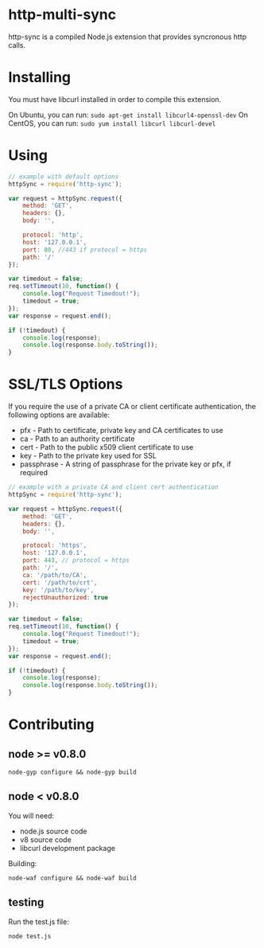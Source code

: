 # http-multi-sync

http-sync is a compiled Node.js extension that provides syncronous http calls.

# Installing

You must have libcurl installed in order to compile this extension.

On Ubuntu, you can run: `sudo apt-get install libcurl4-openssl-dev`
On CentOS, you can run: `sudo yum install libcurl libcurl-devel`

# Using

```javascript
// example with default options
httpSync = require('http-sync');

var request = httpSync.request({
    method: 'GET',
    headers: {},
    body: '',

    protocol: 'http',
    host: '127.0.0.1',
    port: 80, //443 if protocol = https
    path: '/'
});

var timedout = false;
req.setTimeout(10, function() {
    console.log("Request Timedout!");
    timedout = true;
});
var response = request.end();

if (!timedout) {
    console.log(response);
    console.log(response.body.toString());
}
```

# SSL/TLS Options

If you require the use of a private CA or client certificate authentication, the following options are available:

* pfx - Path to certificate, private key and CA certificates to use
* ca - Path to an authority certificate
* cert - Path to the public x509 client certificate to use
* key - Path to the private key used for SSL
* passphrase - A string of passphrase for the private key or pfx, if required

```javascript
// example with a private CA and client cert authentication
httpSync = require('http-sync');

var request = httpSync.request({
    method: 'GET',
    headers: {},
    body: '',

    protocol: 'https',
    host: '127.0.0.1',
    port: 443, // protocol = https
    path: '/',
    ca: '/path/to/CA',
    cert: '/path/to/crt',
    key: '/path/to/key',
    rejectUnauthorized: true
});

var timedout = false;
req.setTimeout(10, function() {
    console.log("Request Timedout!");
    timedout = true;
});
var response = request.end();

if (!timedout) {
    console.log(response);
    console.log(response.body.toString());
}
```

# Contributing

## node >= v0.8.0

`node-gyp configure && node-gyp build`

## node < v0.8.0

You will need:

* node.js source code
* v8 source code
* libcurl development package

Building:

    node-waf configure && node-waf build

## testing

Run the test.js file:

    node test.js
